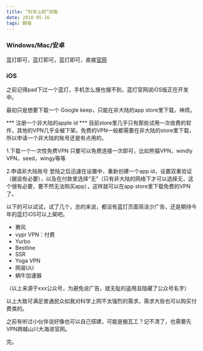 ```yaml
---
title: “科学上网”攻略
date: 2018-05-16
tags: 翻墙
---
```


### Windows/Mac/安卓 ###
蓝灯即可，蓝灯即可，蓝灯即可，直接[官网](http://www.landengpro.org/index.php#download)


### iOS ###
之前记得pad下过一个蓝灯，手机怎么搜也搜不到，蓝灯官网说iOS版正在开发中。

最初只是想要下载一个 Google keep，只能在非大陆的app store里下载，神烦。

*** 注册一个非大陆的apple id ***
目前store里几乎只有那些试用一次收费的软件，其他的VPN几乎全被下架。免费的VPN一般都需要在非大陆的store里下载，所以申请一个非大陆的账号还是有点用的。

<!--more--> 
1.下载一个一次性免费VPN
只要可以免费连接一次即可，比如熊猫VPN，windly VPN，seed，wingy等等

2.申请非大陆账号
登陆之后迅速在设置中，重新创建一个app id，设置双重验证（据说有必要），以及在付款里选择“无”（只有非大陆的网络下才可以选择无，这个很有必要，要不然无法购买app），这样就可以在app store里下载免费的VPN了。

以下的可以试试，试了几个，总的来说，都没有蓝灯页面简洁少广告，还是期待今年的蓝灯iOS可以上架吧。
- 赛风
- vypr VPN：付费
- Yurbo
- Bestline
- SSR
- Yoga VPN
- 网易UU
- 蜗牛加速器

（以上来源于xxx公众号，为避免说广告，就无耻的盗用且隐藏了公众号名字）

以上大致可满足普通民众如我对科学上网不太强烈的需求，需求大些也可以购买付费类的。

之前有听过小伙伴说好像也可以自己搭建，可能是搬瓦工？记不清了，也需要先VPN跨越山川大海进官网。

完。





